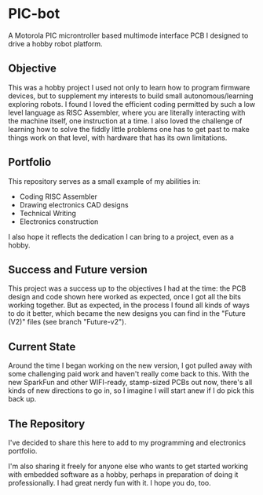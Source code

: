 # PIC-bot

A Motorola PIC microntroller based multimode interface PCB I designed to drive a hobby robot platform.

## Objective

This was a hobby project I used not only to learn how to program firmware devices, but to supplement my interests to build small autonomous/learning exploring robots. I found I loved the efficient coding permitted by such a low level language as RISC Assembler, where you are literally interacting with the machine itself, one instruction at a time. I also loved the challenge of learning how to solve the fiddly little problems one has to get past to make things work on that level, with hardware that has its own limitations.

## Portfolio

This repository serves as a small example of my abilities in:

 - Coding RISC Assembler
 - Drawing electronics CAD designs
 - Technical Writing
 - Electronics construction
 
I also hope it reflects the dedication I can bring to a project, even as a hobby. 

## Success and Future version

This project was a success up to the objectives I had at the time: the PCB design and code shown here worked as expected, once I got all the bits working together. But as expected, in the process I found all kinds of ways to do it better, which became the new designs you can find in the "Future (V2)" files (see branch "Future-v2").

## Current State

Around the time I began working on the new version, I got pulled away with some challenging paid work and haven't really come back to this. With the new SparkFun and other WIFI-ready, stamp-sized PCBs out now, there's all kinds of new directions to go in, so I imagine I will start anew if I do pick this back up. 

## The Repository

I've decided to share this here to add to my programming and electronics portfolio.

I'm also sharing it freely for anyone else who wants to get started working with embedded software as a hobby, perhaps in preparation of doing it professionally. I had great nerdy fun with it. I hope you do, too.
